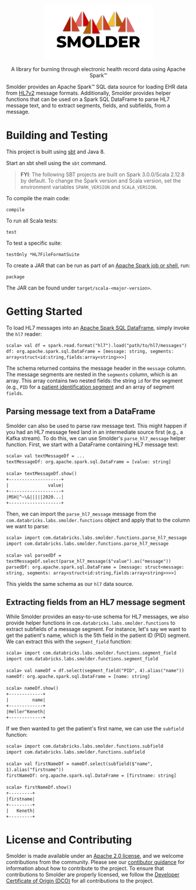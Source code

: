 <p align="center">
  <img src="smolder-light-background.svg" width="300px"/>
</p>

<p align="center">
  A library for burning through electronic health record data using Apache Spark&trade;
</p>

Smolder provides an Apache Spark&trade; SQL data source for loading EHR data from
[HL7v2](https://www.hl7.org/implement/standards/product_brief.cfm?product_id=244)
message formats. Additionally, Smolder provides helper functions that can be used
on a Spark SQL DataFrame to parse HL7 message text, and to extract segments,
fields, and subfields, from a message.

# Building and Testing

This project is built using [sbt](https://www.scala-sbt.org/1.0/docs/Setup.html) and Java 8.

Start an sbt shell using the `sbt` command.

> **FYI**: The following SBT projects are built on Spark 3.0.0/Scala 2.12.8 by default. To change the Spark version and
Scala version, set the environment variables `SPARK_VERSION` and `SCALA_VERSION`.

To compile the main code:
```
compile
```

To run all Scala tests:
```
test
```

To test a specific suite:
```
testOnly *HL7FileFormatSuite
```

To create a JAR that can be run as part of an [Apache Spark job or
shell](http://spark.apache.org/docs/latest/submitting-applications.html#advanced-dependency-management), run:
```
package
```

The JAR can be found under `target/scala-<major-version>`.

# Getting Started

To load HL7 messages into an [Apache Spark SQL
DataFrame](http://spark.apache.org/docs/latest/sql-programming-guide.html),
simply invoke the `hl7` reader:

```
scala> val df = spark.read.format("hl7").load("path/to/hl7/messages")
df: org.apache.spark.sql.DataFrame = [message: string, segments: array<struct<id:string,fields:array<string>>>]
```

The schema returned contains the message header in the `message` column. The
message segments are nested in the `segments` column, which is an array. This
array contains two nested fields: the string `id` for the segment (e.g., `PID`
for a [patient identification segment](http://www.hl7.eu/refactored/segPID.html)
and an array of segment `fields`.

## Parsing message text from a DataFrame

Smolder can also be used to parse raw message text. This might happen if you had
an HL7 message feed land in an intermediate source first (e.g., a Kafka stream).
To do this, we can use Smolder's `parse_hl7_message` helper function. First, we
start with a DataFrame containing HL7 message text:

```
scala> val textMessageDf = ...
textMessageDf: org.apache.spark.sql.DataFrame = [value: string]

scala> textMessageDf.show()
+--------------------+                                                          
|               value|
+--------------------+
|MSH|^~\&|||||2020...|
+--------------------+
```

Then, we can import the `parse_hl7_message` message from the
`com.databricks.labs.smolder.functions` object and apply that to the column we
want to parse:

```
scala> import com.databricks.labs.smolder.functions.parse_hl7_message
import com.databricks.labs.smolder.functions.parse_hl7_message

scala> val parsedDf = textMessageDf.select(parse_hl7_message($"value").as("message"))
parsedDf: org.apache.spark.sql.DataFrame = [message: struct<message: string, segments: array<struct<id:string,fields:array<string>>>>]
```

This yields the same schema as our `hl7` data source.

## Extracting fields from an HL7 message segment

While Smolder provides an easy-to-use schema for HL7 messages, we also provide
helper functions in `com.databricks.labs.smolder.functions` to extract subfields
of a message segment. For instance, let's say we want to get the patient's name,
which is the 5th field in the patient ID (PID) segment. We can extract this with
the `segment_field` function:

```
scala> import com.databricks.labs.smolder.functions.segment_field
import com.databricks.labs.smolder.functions.segment_field

scala> val nameDf = df.select(segment_field("PID", 4).alias("name"))
nameDf: org.apache.spark.sql.DataFrame = [name: string]

scala> nameDf.show()
+-------------+
|         name|
+-------------+
|Heller^Keneth|
+-------------+
```

If we then wanted to get the patient's first name, we can use the `subfield`
function:

```
scala> import com.databricks.labs.smolder.functions.subfield
import com.databricks.labs.smolder.functions.subfield

scala> val firstNameDf = nameDf.select(subfield($"name", 1).alias("firstname"))
firstNameDf: org.apache.spark.sql.DataFrame = [firstname: string]

scala> firstNameDf.show()
+---------+
|firstname|
+---------+
|   Keneth|
+---------+
```

# License and Contributing

Smolder is made available under an [Apache 2.0 license](LICENSE), and we welcome
contributions from the community. Please see our [contibutor guidance](CONTRIBUTING.md)
for information about how to contribute to the project. To ensure that contributions
to Smolder are properly licensed, we follow the [Developer Certificate of Origin
(DCO)](http://developercertificate.org/) for all contributions to the project.